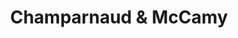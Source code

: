 ---
title: "Champarnaud & McCamy"
url: /paris/champarnaud-et-mccamy/
shop: instrument de musique
---